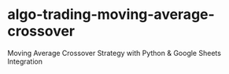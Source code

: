 # algo-trading-moving-average-crossover
Moving Average Crossover Strategy with Python &amp; Google Sheets Integration
